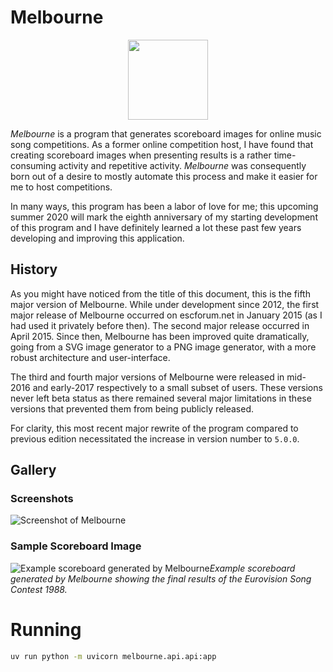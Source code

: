 # Melbourne

<p align="center">
    <img width="128" height="128" src="/resources/logo_128.png?raw=true">
</p>

*Melbourne* is a program that generates scoreboard images for online music song competitions. As a former online competition host, I have found that creating scoreboard images when presenting results is a rather time-consuming activity and repetitive activity. *Melbourne* was consequently born out of a desire to mostly automate this process and make it easier for me to host competitions.

In many ways, this program has been a labor of love for me; this upcoming summer 2020 will mark the eighth anniversary of my starting development of this program and I have definitely learned a lot these past few years developing and improving this application.

## History

As you might have noticed from the title of this document, this is the fifth major version of Melbourne. While under development since 2012, the first major release of Melbourne occurred on escforum.net in January 2015 (as I had used it privately before then). The second major release occurred in April 2015. Since then, Melbourne has been improved quite dramatically, going from a SVG image generator to a PNG image generator, with a more robust architecture and user-interface. 

The third and fourth major versions of Melbourne were released in mid-2016 and early-2017 respectively to a small subset of users. These versions never left beta status as there remained several major limitations in these versions that prevented them from being publicly released.

For clarity, this most recent major rewrite of the program compared to previous edition necessitated the increase in version number to `5.0.0`.

## Gallery

### Screenshots
![Screenshot of Melbourne](/resources/screenshot.png)

### Sample Scoreboard Image
![Example scoreboard generated by Melbourne](/resources/1988.png)*Example scoreboard generated by Melbourne showing the final results of the Eurovision Song Contest 1988.*

# Running 

```bash
uv run python -m uvicorn melbourne.api.api:app
```